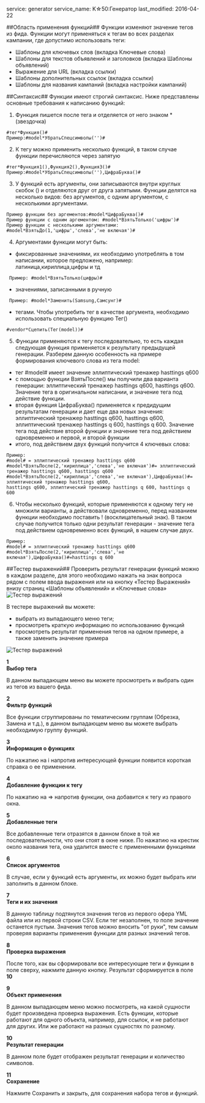 service: generator
service_name: K☆50:Генератор
last_modified: 2016-04-22

##Область применения функций##
Функции изменяют значение тегов из фида. Функции могут применяться к тегам во всех разделах кампании, где допустимо использовать теги:

- Шаблоны для ключевых слов (вкладка Ключевые слова)
- Шаблоны для текстов объявлений и заголовков (вкладка Шаблоны объявлений)
- Выражение для URL (вкладка ссылки)
- Шаблоны дополнительных ссылок (вкладка ссылки)
- Шаблоны для названия кампаний (вкладка настройки кампаний)

##Синтаксис##
Функции имеют строгий синтаксис. Ниже представлены основные требования к написанию функций:

1) Функция пишется после тега и отделяется от него знаком * (звездочка)

```
#тег*Функция()#
Пример:#model*УбратьСпецсимволы('')#
```

2) К тегу можно применить несколько функций, в таком случае функции перечисляются через запятую

```
#тег*Функция1(),Функция2(),Функция3()#
Пример:#model*УбратьСпецсимволы(''),ЦифраБуква()#
```

3) У функций есть аргументы, они записываются внутри круглых скобок () и отделяются друг от друга запятыми. Функции делятся на несколько видов: без аргументов, с одним аргументом, с несколькими аргументами.

```
Пример функции без аргементов:#model*ЦифраБуква()#
Пример функции с одним аргементом: #model*ВзятьТолько('цифры')#
Пример функции с несколькими аргументами: #model*ВзятьДо(1,'цифры','слева','не включая')#
```

4) Аргументами функции могут быть: 

- фиксированные значениями, их необходимо употреблять в том написании, которое предложено, например: латиница,кириллица,цифры и тд

```
 Пример: #model*ВзятьТолько(цифры)#
```

- значениями, записанными в ручную

```
 Пример: #model*Заменить(Samsung,Самсунг)#
```
 
- тегами. Чтобы употребить тег в качестве аргумента, необходимо использовать специальную функцию Тег()

```
#vendor*Сцепить(Тег(model))#
```

5) Функции применяются к тегу последовательно, то есть каждая следующая функция применяется к результату предыдущей генерации. 
Разберем данную особенность на примере формирования ключевого слова из тега model:

 - тег #model# имеет значение эллиптический тренажер hasttings q600
 - с помощью функции ВзятьПосле() мы получили два варианта генерации: эллиптический тренажер hasttings q600, hasttings q600. Значение тега в оригинальном написании, и значение тега под действие функции.
 - вторая функция ЦифраБуква() применяется к предидущим результатам генерации и дает еще два новых значения: эллиптический тренажер hasttings q600, hasttings q600, эллиптический тренажер hasttings q 600, hasttings q 600.  Значение тега под действие второй функции и значение тега под действием одновременно и первой, и второй функции
- итого, под действием двух функций получится 4 ключевых слова:

```
Пример:
#model# = эллиптический тренажер hasttings q600
#model*ВзятьПосле(2,'кириллица','слева','не включая')#= эллиптический тренажер hasttings q600, hasttings q600
#model*ВзятьПосле(2,'кириллица','слева','не включая'),ЦифраБуква()#= эллиптический тренажер hasttings q600,
hasttings q600, эллиптический тренажер hasttings q 600, hasttings q 600
```

6) Чтобы несколько функций, которые применяются к одному тегу не множили варианты, а действовали одновременно, перед названием функции необходимо поставить ! (восклицательный знак).
В таком случае получится только одни результат генерации - значение тега под действием одновременно всех функций, в нашем случае двух. 

```
Пример:
#model# = эллиптический тренажер hasttings q600
#model*ВзятьПосле(2,'кириллица','слева','не включая'),ЦифраБуква()#=hasttings q 600
```

##Тестер выражений##
Проверить результат генерации функций можно в каждом разделе, для этого необходимо нажать на знак вопроса рядом с полем ввода выражения
или на кнопку «Тестер Выражений» внизу страниц «Шаблоны объявлений» и «Ключевые слова»
![Тестер выражений](/generator/functions/syntax.png)

В тестере выражений вы можете:

- выбрать из выпадающего меню теги;
- просмотреть краткую информацию по использованию функций
- просмотреть результат применения тегов на одном примере, а также заменить значение примера

![Тестер выражений](/generator/functions/syntax1.png)

**<div class="dig">1</div><div class="header">Выбор тега</div>**

В данном выпадающем меню вы можете просмотреть и выбрать один из тегов из вашего фида. 

**<div class="dig">2</div><div class="header">Фильтр функций</div>**

Все функции сгруппированы по тематическим группам (Обрезка, Замена и т.д.), в данном выпадающем меню вы можете выбрать необходимую группу функций.

**<div class="dig">3</div><div class="header">Информация о функциях</div>**

По нажатию на i напротив интересующей функции появится короткая справка о ее применении. 

**<div class="dig">4</div><div class="header">Добавление функции к тегу</div>**

По нажатию на => напротив функции, она добавится к тегу из правого окна.

**<div class="dig">5</div><div class="header">Добавленные теги</div>**

Все добавленные теги отразятся в данном блоке в той же последовательности, что они стоят в окне ниже. По нажатию на крестик около названия тега, она удалится вместе с примененными функциями

**<div class="dig">6</div><div class="header">Список аргументов</div>**

В случае, если у функций есть аргументы, их можно будет выбрать или заполнить в данном блоке.

**<div class="dig">7</div><div class="header">Теги и их значения</div>**

В данную таблицу подтянутся значения тегов из первого офера YML файла или из первой строки CSV. Если тег незаполнен, то поле значение останется пустым.
Значения тегов можно вносить "от руки", тем самым проверяя варианты применения функции для разных значений тегов. 

**<div class="dig">8</div><div class="header">Проверка выражения</div>**

После того, как вы сформировали все интересующие теги и функции в поле сверху, нажмите данную кнопку. Результат сформируется в поле **10**

**<div class="dig">9</div><div class="header">Объект применения</div>**

В данном выпадающем меню можно посмотреть, на какой сущности будет произведена проверка выражения.
Есть функции, которые работают для одного объекта, например, для ссылок, и не работают для других. Или же работают на разных сущностях по разному.

**<div class="dig">10</div><div class="header">Результат генерации</div>**

В данном поле будет отображен результат генерации и количество символов.

**<div class="dig">11</div><div class="header">Сохранение</div>**

Нажмите Сохранить и закрыть, для сохранения набора тегов и функций.